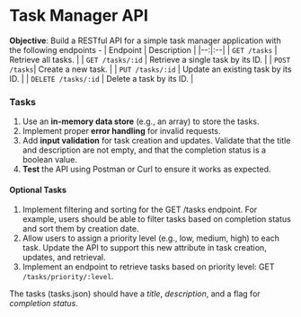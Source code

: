 # Task Manager API

**Objective**: Build a RESTful API for a simple task manager application with the following endpoints -
| Endpoint | Description |
|--:|:--|
| `GET /tasks` | Retrieve all tasks. |
| `GET /tasks/:id` | Retrieve a single task by its ID. |
| `POST /tasks`| Create a new task. |
| `PUT /tasks/:id` | Update an existing task by its ID. |
| `DELETE /tasks/:id` | Delete a task by its ID. |

### Tasks

1. Use an **in-memory data store** (e.g., an array) to store the tasks.
2. Implement proper **error handling** for invalid requests.
3. Add **input validation** for task creation and updates. Validate that the title and description are not empty, and that the completion status is a boolean value.
4. **Test** the API using Postman or Curl to ensure it works as expected.

#### Optional Tasks

1. Implement filtering and sorting for the GET /tasks endpoint. For example, users should be able to filter tasks based on completion status and sort them by creation date.
2. Allow users to assign a priority level (e.g., low, medium, high) to each task. Update the API to support this new attribute in task creation, updates, and retrieval.
3. Implement an endpoint to retrieve tasks based on priority level: GET `/tasks/priority/:level`.

The tasks (tasks.json) should have a _title_, _description_, and a flag for _completion status_.
